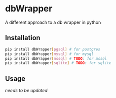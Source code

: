 # dbWrapper

A different approach to a db wrapper in python

## Installation

```bash
pip install dbWrapper[pgsql] # for postgres
pip install dbWrapper[mysql] # for mysql
pip install dbWrapper[mssql] # TODO: for mssql
pip install dbWrapper[sqlite] # TODO: for sqlite
```

## Usage

_needs to be updated_
